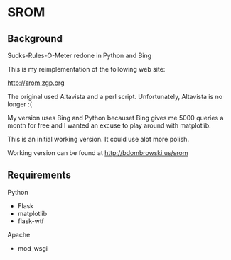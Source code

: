 SROM
====

## Background ##
Sucks-Rules-O-Meter redone in Python and Bing

This is my reimplementation of the following web site:

http://srom.zgp.org

The original used Altavista and a perl script. Unfortunately, Altavista is no
longer :(

My version uses Bing and Python becauset Bing gives me 5000 queries a month for
free and I wanted an excuse to play around with matplotlib.

This is an initial working version. It could use alot more polish.

Working version can be found at http://bdombrowski.us/srom

## Requirements ##
Python
+ Flask
+ matplotlib
+ flask-wtf

Apache
+ mod_wsgi

